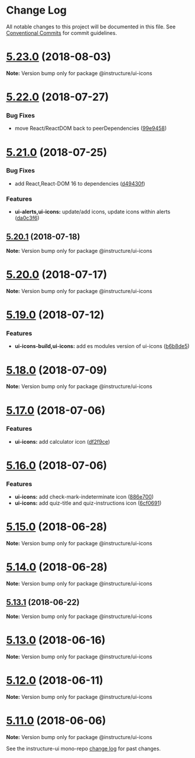 # Change Log

All notable changes to this project will be documented in this file.
See [Conventional Commits](https://conventionalcommits.org) for commit guidelines.

<a name="5.23.0"></a>
# [5.23.0](https://github.com/instructure/instructure-ui/compare/v5.22.0...v5.23.0) (2018-08-03)

**Note:** Version bump only for package @instructure/ui-icons





<a name="5.22.0"></a>
# [5.22.0](https://github.com/instructure/instructure-ui/compare/v5.21.0...v5.22.0) (2018-07-27)


### Bug Fixes

* move React/ReactDOM back to peerDependencies ([99e9458](https://github.com/instructure/instructure-ui/commit/99e9458))





<a name="5.21.0"></a>
# [5.21.0](https://github.com/instructure/instructure-ui/compare/v5.20.1...v5.21.0) (2018-07-25)


### Bug Fixes

* add React,React-DOM 16 to dependencies ([d49430f](https://github.com/instructure/instructure-ui/commit/d49430f))


### Features

* **ui-alerts,ui-icons:** update/add icons, update icons within alerts ([da0c3f6](https://github.com/instructure/instructure-ui/commit/da0c3f6))





<a name="5.20.1"></a>
## [5.20.1](https://github.com/instructure/instructure-ui/compare/v5.20.0...v5.20.1) (2018-07-18)

**Note:** Version bump only for package @instructure/ui-icons





<a name="5.20.0"></a>
# [5.20.0](https://github.com/instructure/instructure-ui/compare/v5.19.0...v5.20.0) (2018-07-17)

**Note:** Version bump only for package @instructure/ui-icons





<a name="5.19.0"></a>
# [5.19.0](https://github.com/instructure/instructure-ui/compare/v5.18.0...v5.19.0) (2018-07-12)


### Features

* **ui-icons-build,ui-icons:** add es modules version of ui-icons ([b6b8de5](https://github.com/instructure/instructure-ui/commit/b6b8de5))





<a name="5.18.0"></a>
# [5.18.0](https://github.com/instructure/instructure-ui/compare/v5.17.0...v5.18.0) (2018-07-09)

**Note:** Version bump only for package @instructure/ui-icons





<a name="5.17.0"></a>
# [5.17.0](https://github.com/instructure/instructure-ui/compare/v5.16.0...v5.17.0) (2018-07-06)


### Features

* **ui-icons:** add calculator icon ([df2f9ce](https://github.com/instructure/instructure-ui/commit/df2f9ce))





<a name="5.16.0"></a>
# [5.16.0](https://github.com/instructure/instructure-ui/compare/v5.15.0...v5.16.0) (2018-07-06)


### Features

* **ui-icons:** add check-mark-indeterminate icon ([886e700](https://github.com/instructure/instructure-ui/commit/886e700))
* **ui-icons:** add quiz-title and quiz-instructions icon ([6cf0691](https://github.com/instructure/instructure-ui/commit/6cf0691))





<a name="5.15.0"></a>
# [5.15.0](https://github.com/instructure/instructure-ui/compare/v5.14.0...v5.15.0) (2018-06-28)

**Note:** Version bump only for package @instructure/ui-icons





<a name="5.14.0"></a>
# [5.14.0](https://github.com/instructure/instructure-ui/compare/v5.13.1...v5.14.0) (2018-06-28)

**Note:** Version bump only for package @instructure/ui-icons





<a name="5.13.1"></a>
## [5.13.1](https://github.com/instructure/instructure-ui/compare/v5.13.0...v5.13.1) (2018-06-22)

**Note:** Version bump only for package @instructure/ui-icons





<a name="5.13.0"></a>
# [5.13.0](https://github.com/instructure/instructure-ui/compare/v5.12.0...v5.13.0) (2018-06-16)

**Note:** Version bump only for package @instructure/ui-icons





<a name="5.12.0"></a>
# [5.12.0](https://github.com/instructure/instructure-ui/compare/v5.11.0...v5.12.0) (2018-06-11)

**Note:** Version bump only for package @instructure/ui-icons





<a name="5.11.0"></a>
# [5.11.0](https://github.com/instructure/instructure-ui/compare/v5.10.0...v5.11.0) (2018-06-06)

**Note:** Version bump only for package @instructure/ui-icons





See the instructure-ui mono-repo [change log](#CHANGELOG) for past changes.
